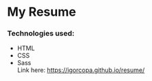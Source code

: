 # My Resume
### Technologies used:
* HTML
* CSS
* Sass  
Link here: https://igorcopa.github.io/resume/
